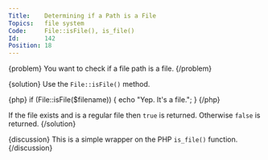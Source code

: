 ```yaml
---
Title:    Determining if a Path is a File
Topics:   file system
Code:     File::isFile(), is_file()
Id:       142
Position: 18
---
```


{problem}
You want to check if a file path is a file.
{/problem}

{solution}
Use the `File::isFile()` method.

{php}
if (File::isFile($filename))
{
    echo "Yep. It's a file.";
}
{/php}

If the file exists and is a regular file then `true` is returned. Otherwise `false` is returned.
{/solution}

{discussion}
This is a simple wrapper on the PHP `is_file()` function.
{/discussion}
